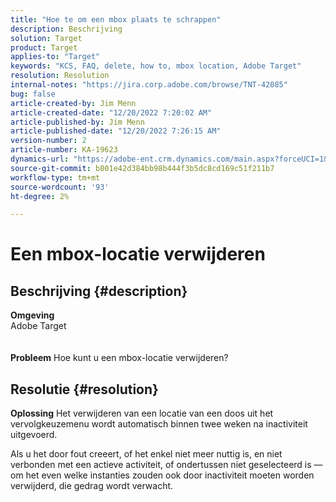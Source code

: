 ```yaml
---
title: "Hoe te om een mbox plaats te schrappen"
description: Beschrijving
solution: Target
product: Target
applies-to: "Target"
keywords: "KCS, FAQ, delete, how to, mbox location, Adobe Target"
resolution: Resolution
internal-notes: "https://jira.corp.adobe.com/browse/TNT-42085"
bug: false
article-created-by: Jim Menn
article-created-date: "12/20/2022 7:20:02 AM"
article-published-by: Jim Menn
article-published-date: "12/20/2022 7:26:15 AM"
version-number: 2
article-number: KA-19623
dynamics-url: "https://adobe-ent.crm.dynamics.com/main.aspx?forceUCI=1&pagetype=entityrecord&etn=knowledgearticle&id=44a08eb7-3680-ed11-81ac-6045bd006704"
source-git-commit: b801e42d384bb98b444f3b5dc8cd169c51f211b7
workflow-type: tm+mt
source-wordcount: '93'
ht-degree: 2%

---
```


# Een mbox-locatie verwijderen

## Beschrijving {#description}

<b>Omgeving</b>
<br>Adobe Target<br><br><br>
<b>Probleem</b>
Hoe kunt u een mbox-locatie verwijderen?


## Resolutie {#resolution}


<b>Oplossing</b>
Het verwijderen van een locatie van een doos uit het vervolgkeuzemenu wordt automatisch binnen twee weken na inactiviteit uitgevoerd.

Als u het door fout creeert, of het enkel niet meer nuttig is, en niet verbonden met een actieve activiteit, of ondertussen niet geselecteerd is — om het even welke instanties zouden ook door inactiviteit moeten worden verwijderd, die gedrag wordt verwacht.
